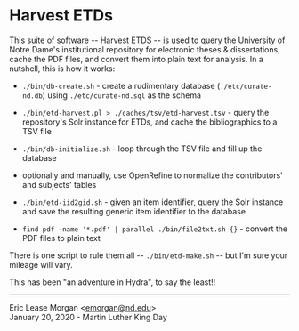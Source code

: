 # Harvest ETDs

This suite of software -- Harvest ETDS -- is used to query the University of Notre Dame's institutional repository for electronic theses &amp; dissertations, cache the PDF files, and convert them into plain text for analysis. In a nutshell, this is how it works:

   * `./bin/db-create.sh` - create a rudimentary database (`./etc/curate-nd.db`) using `./etc/curate-nd.sql` as the schema
   * `./bin/etd-harvest.pl > ./caches/tsv/etd-harvest.tsv` - query the repository's Solr instance for ETDs, and cache the bibliographics to a TSV file
   * `./bin/db-initialize.sh` - loop through the TSV file and fill up the database
   
   * optionally and manually, use OpenRefine to normalize the contributors' and subjects' tables
   
   * `./bin/etd-iid2gid.sh` - given an item identifier, query the Solr instance and save the resulting generic item identifier to the database
   * `find pdf -name '*.pdf' | parallel ./bin/file2txt.sh {}` - convert the PDF files to plain text
   
There is one script to rule them all -- `./bin/etd-make.sh` -- but I'm sure your mileage will vary.

This has been "an adventure in Hydra", to say the least!!

---
Eric Lease Morgan &lt;emorgan@nd.edu&gt;   
January 20, 2020 - Martin Luther King Day
